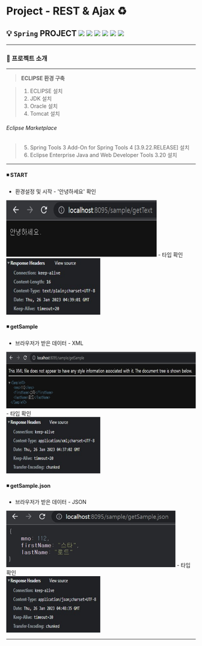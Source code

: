 # **Project - REST & Ajax**  ♻️

 ## 💡 `Spring` PROJECT <img src="https://img.shields.io/badge/Spring-5.0.7-darkgreen"> <img src="https://img.shields.io/badge/Java-11-purple"> <img src="https://img.shields.io/badge/JSP-2.1-orange"> <img src="https://img.shields.io/badge/Servlet-3.1-skyblue"> <img src="https://img.shields.io/badge/Tomcat-9.0.70-yellow"> <img src="https://img.shields.io/badge/Oracle-11.2.0.2.0-red">



---

### 🧾 프로젝트 소개 

---

>**ECLIPSE 환경 구축**

> 1. ECLIPSE 설치
> 2. JDK 설치
> 3. Oracle 설치 
> 4. Tomcat 설치

###### Eclipse Marketplace
> 5. Spring Tools 3 Add-On for Spring Tools 4 [3.9.22.RELEASE] 설치
> 6. Eclipse Enterprise Java and Web Developer Tools 3.20 설치
 
---

#### ◾ **START** 
- 환경설정 및 시작 - '안녕하세요' 확인<br>
<img src="img/rest_start(sample).jpg" width="400" height="150">
    - 타입 확인<br>
    <img src="img/type_text_plain.jpg" width="250" height="150">

<br>

#### ◾ **getSample** 
- 브라우저가 받은 데이터 - XML<br>
<img src="img/getSample.jpg" width="600" height="150">
    - 타입 확인<br>
    <img src="img/check_xml.jpg" width="250" height="150">

<br>

#### ◾ **getSample.json** 
- 브라우저가 받은 데이터 - JSON<br>
<img src="img/getSample.json.jpg" width="450" height="150">
    - 타입 확인<br>
    <img src="img/check_json.jpg" width="250" height="150">

---



```

```

